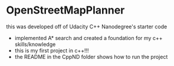 # OpenStreetMapPlanner

this was developed off of Udacity C++ Nanodegree's starter code

- implemented A* search and created a foundation for my c++ skills/knowledge
- this is my first project in c++!!!
- the README in the CppND folder shows how to run the project
